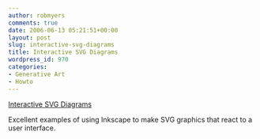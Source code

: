 ```yaml
---
author: robmyers
comments: true
date: 2006-06-13 05:21:51+00:00
layout: post
slug: interactive-svg-diagrams
title: Interactive SVG Diagrams
wordpress_id: 970
categories:
- Generative Art
- Howto
---
```


[Interactive SVG Diagrams](http://pdatabase.dyndns.biz/tutorial01.php)  
  
Excellent examples of using Inkscape to make SVG graphics that react to a user interface.  


